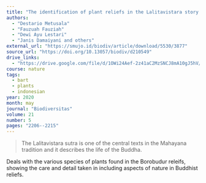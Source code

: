 ```yaml
---
title: "The identification of plant reliefs in the Lalitavistara story of Borobudur temple, Central Java, Indonesia"
authors:
  - "Destario Metusala"
  - "Fauzuah Fauziah"
  - "Dewi Ayu Lestari"
  - "Janis Damaiyani and others" 
external_url: "https://smujo.id/biodiv/article/download/5530/3877"
source_url: "https://doi.org/10.13057/biodiv/d210549"
drive_links:
  - "https://drive.google.com/file/d/1OWi24Aef-2z41aC2MzSNCJ8mA10gJ5hV/view?usp=drivesdk"
course: nature 
tags:
  - bart
  - plants
  - indonesian
year: 2020
month: may
journal: "Biodiversitas"
volume: 21
number: 5
pages: "2206--2215"
---
```


> The Lalitavistara sutra is one of the central texts in the Mahayana tradition and it describes the life of the Buddha.

Deals with the various species of plants found in the Borobudur releifs, showing the care and detail taken in including aspects of nature in Buddhist reliefs.
